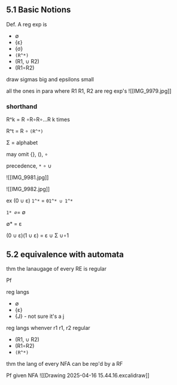 
## 5.1 Basic Notions

Def. 
A reg exp is 
- ∅
- {ε}
- {σ}
- `(R^*)`
- (R1, ∪ R2)
- (R1∘R2)

draw sigmas big and epsilons small 


all the ones in para where R1 R1, R2 are reg exp's 
![[IMG_9979.jpg]]



### shorthand 

R^k
= R ∘R∘R∘...R 
k times 

R^t
= R ∘ `(R^*)`

Σ = alphabet 

may  omit {}, (), ∘

precedence, `*` ∘ ∪

![[IMG_9981.jpg]]

![[IMG_9982.jpg]]

ex (0 ∪ ε) `1^*` = `01^* ∪ 1^*`

`1* ∅`=  ∅

 ∅* = ε

(0  ∪ ε)(1 ∪ ε) = ε ∪ Σ ∪∘1

## 5.2 equivalence with automata

thm the lanaugage of every RE is regular 

Pf 

reg langs
- ∅ 
- {ε}
- {J} - not sure it's a j 

reg langs whenver  r1 r1, r2 regular 
- (R1, ∪ R2)
- (R1∘R2)
- `(R^*)`


thm the lang of every NFA can be rep'd by a RF 

Pf given NFA 
![[Drawing 2025-04-16 15.44.16.excalidraw]]

